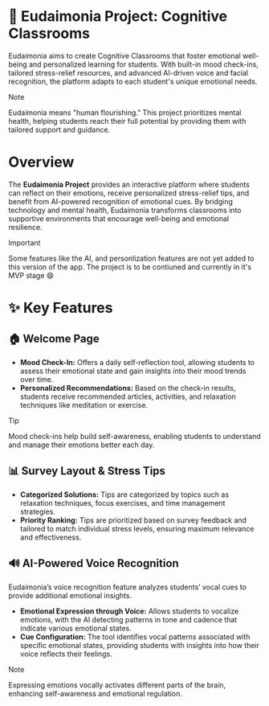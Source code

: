 # 🌱 Eudaimonia Project: Cognitive Classrooms
Eudaimonia aims to create Cognitive Classrooms that foster emotional well-being and personalized learning for students. With built-in mood check-ins, tailored stress-relief resources, and advanced AI-driven voice and facial recognition, the platform adapts to each student's unique emotional needs.
> [!NOTE]
> Eudaimonia means "human flourishing." This project prioritizes mental health, helping students reach their full potential by providing them with tailored support and guidance.

# Overview
The **Eudaimonia Project** provides an interactive platform where students can reflect on their emotions, receive personalized stress-relief tips, and benefit from AI-powered recognition of emotional cues. By bridging technology and mental health, Eudaimonia transforms classrooms into supportive environments that encourage well-being and emotional resilience.
> [!IMPORTANT]
> Some features like the AI, and personlization features are not yet added to this version of the app. The project is to be contiuned and currently in it's MVP stage 😄

# ✨ Key Features
## 🏠 Welcome Page
- **Mood Check-In:** Offers a daily self-reflection tool, allowing students to assess their emotional state and gain insights into their mood trends over time.
- **Personalized Recommendations:** Based on the check-in results, students receive recommended articles, activities, and relaxation techniques like meditation or exercise.
> [!TIP]
> Mood check-ins help build self-awareness, enabling students to understand and manage their emotions better each day.

## 📊 Survey Layout & Stress Tips
- **Categorized Solutions:** Tips are categorized by topics such as relaxation techniques, focus exercises, and time management strategies.
- **Priority Ranking:** Tips are prioritized based on survey feedback and tailored to match individual stress levels, ensuring maximum relevance and effectiveness.

## 🔊 AI-Powered Voice Recognition
Eudaimonia’s voice recognition feature analyzes students’ vocal cues to provide additional emotional insights.
- **Emotional Expression through Voice:** Allows students to vocalize emotions, with the AI detecting patterns in tone and cadence that indicate various emotional states.
- **Cue Configuration:** The tool identifies vocal patterns associated with specific emotional states, providing students with insights into how their voice reflects their feelings.
> [!NOTE]
> Expressing emotions vocally activates different parts of the brain, enhancing self-awareness and emotional regulation.



